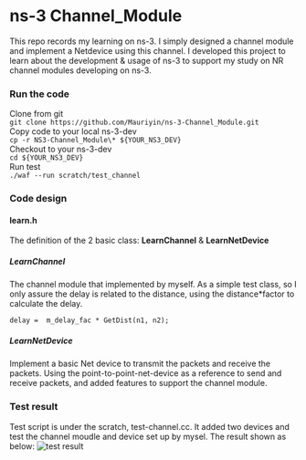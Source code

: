 # ns-3 Channel_Module
This repo records my learning on ns-3. I simply designed a channel module and implement a Netdevice using this channel. I developed this project to learn about the development & usage of ns-3  to support my study on NR channel modules developing on ns-3.

### Run the code
Clone from git  
``` git clone https://github.com/Mauriyin/ns-3-Channel_Module.git ```  
Copy code to your local ns-3-dev  
```cp -r NS3-Channel_Module\* ${YOUR_NS3_DEV}```  
Checkout to your ns-3-dev  
```cd ${YOUR_NS3_DEV}```  
Run test     
`./waf --run scratch/test_channel`

### Code design
#### learn.h
The definition of the 2 basic class: **LearnChannel** & **LearnNetDevice**
##### LearnChannel
The channel module that implemented by myself.
As a simple test class, so I only assure the delay is related to the distance, using the distance*factor to calculate the delay.
```
delay =  m_delay_fac * GetDist(n1, n2);
```
##### LearnNetDevice
Implement a basic Net device to transmit the packets and receive the packets. Using the point-to-point-net-device as a reference to send and receive packets, and added features to support the channel module.

### Test result
Test script is under the scratch, test-channel.cc. It added two devices and test the channel moudle and device set up by mysel. The result shown as below:
![test result](https://i.loli.net/2019/04/01/5ca216efc0c10.png)
